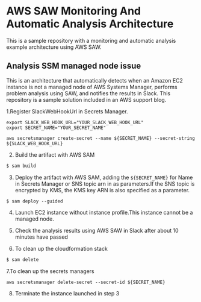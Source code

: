 # AWS SAW Monitoring And Automatic Analysis Architecture

This is a sample repository with a monitoring and automatic analysis example architecture using AWS SAW.

## Analysis SSM managed node issue

This is an architecture that automatically detects when an Amazon EC2 instance is not a managed node of AWS Systems Manager, performs problem analysis using SAW, and notifies the results in Slack. This repository is a sample solution included in an AWS support blog.

1.Register SlackWebHookUrl in Secrets Manager.

```
export SLACK_WEB_HOOK_URL="YOUR_SLACK_WEB_HOOK_URL"
export SECRET_NAME="YOUR_SECRET_NAME"

aws secretsmanager create-secret --name ${SECRET_NAME} --secret-string ${SLACK_WEB_HOOK_URL}
```

2. Build the artifact with AWS SAM

```bash
$ sam build
```

3. Deploy the artifact with AWS SAM, adding the `${SECRET_NAME}` for Name in Secrets Manager or SNS topic arn in as parameters.If the SNS topic is encrypted by KMS, the KMS key ARN is also specified as a parameter.

```
$ sam deploy --guided
```

4. Launch EC2 instance without instance profile.This instance cannot be a managed node.

5. Check the analysis results using AWS SAW in Slack after about 10 minutes have passed

6. To clean up the cloudformation stack

```bash
$ sam delete
```

7.To clean up the secrets managers

```
aws secretsmanager delete-secret --secret-id ${SECRET_NAME}
```

8. Terminate the instance launched in step 3